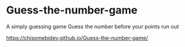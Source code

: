 # Guess-the-number-game
A simply guessing game
Guess the number before your points run out

https://chisomebidev.github.io/Guess-the-number-game/
